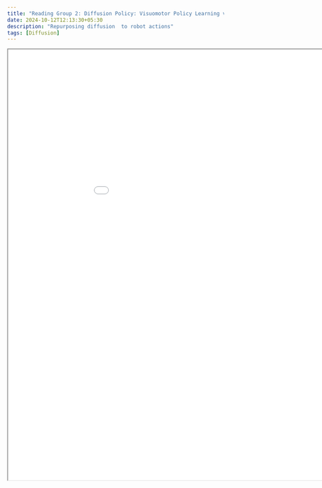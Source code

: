 ```yaml
---
title: "Reading Group 2: Diffusion Policy: Visuomotor Policy Learning via Action Diffusion"
date: 2024-10-12T12:13:30+05:30
description: "Repurposing diffusion  to robot actions"
tags: [Diffusion]
---
```



<iframe src="/Diffusion_policy.pdf"  width="1000" height="1000" height="600px"></iframe>